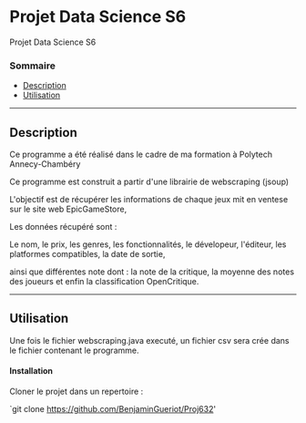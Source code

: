 # Projet Data Science S6
Projet Data Science S6

### Sommaire 

- [Description](#description)
- [Utilisation](#utilisation)

---
## Description

Ce programme a été réalisé dans le cadre de ma formation à Polytech Annecy-Chambéry 

Ce programme est construit a partir d'une librairie de webscraping (jsoup)

L'objectif est de récupérer les informations de chaque jeux mit en ventese sur le site web EpicGameStore,

Les données récupéré sont :

Le nom, le prix, les genres, les fonctionnalités, le dévelopeur, l'éditeur, les platformes compatibles, la date de sortie,

ainsi que différentes note dont : la note de la critique, la moyenne des notes des joueurs et enfin la classification OpenCritique.

---
## Utilisation

Une fois le fichier webscraping.java executé, un fichier csv sera crée dans le fichier contenant le programme.

#### Installation

Cloner le projet dans un repertoire : 

`git  clone https://github.com/BenjaminGueriot/Proj632'
